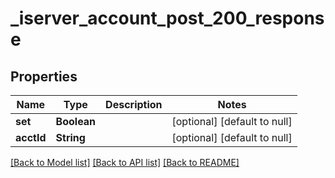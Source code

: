 # _iserver_account_post_200_response
## Properties

| Name | Type | Description | Notes |
|------------ | ------------- | ------------- | -------------|
| **set** | **Boolean** |  | [optional] [default to null] |
| **acctId** | **String** |  | [optional] [default to null] |

[[Back to Model list]](../README.md#documentation-for-models) [[Back to API list]](../README.md#documentation-for-api-endpoints) [[Back to README]](../README.md)

